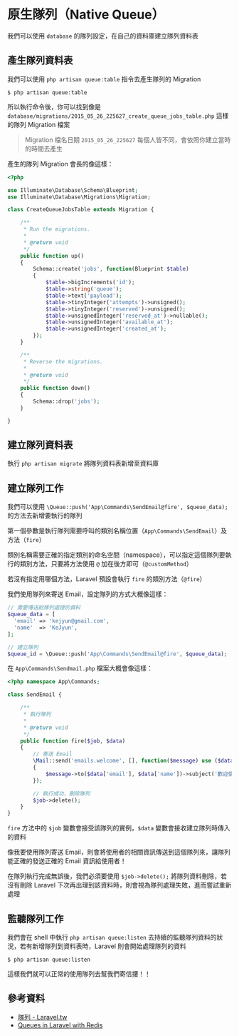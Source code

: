 # 原生隊列（Native Queue）

我們可以使用 `database` 的隊列設定，在自己的資料庫建立隊列資料表

## 產生隊列資料表

我們可以使用 `php artisan queue:table` 指令去產生隊列的 Migration

```shell
$ php artisan queue:table
```

所以執行命令後，你可以找到像是 `database/migrations/2015_05_26_225627_create_queue_jobs_table.php` 這樣的隊列 Migration 檔案

> Migration 檔名日期 `2015_05_26_225627` 每個人皆不同，會依照你建立當時的時間去產生


產生的隊列 Migration 會長的像這樣：


```php
<?php

use Illuminate\Database\Schema\Blueprint;
use Illuminate\Database\Migrations\Migration;

class CreateQueueJobsTable extends Migration {

    /**
     * Run the migrations.
     *
     * @return void
     */
    public function up()
    {
        Schema::create('jobs', function(Blueprint $table)
        {
            $table->bigIncrements('id');
            $table->string('queue');
            $table->text('payload');
            $table->tinyInteger('attempts')->unsigned();
            $table->tinyInteger('reserved')->unsigned();
            $table->unsignedInteger('reserved_at')->nullable();
            $table->unsignedInteger('available_at');
            $table->unsignedInteger('created_at');
        });
    }

    /**
     * Reverse the migrations.
     *
     * @return void
     */
    public function down()
    {
        Schema::drop('jobs');
    }

}
```

## 建立隊列資料表

執行 `php artisan migrate` 將隊列資料表新增至資料庫

## 建立隊列工作

我們可以使用 `\Queue::push('App\Commands\SendEmail@fire', $queue_data);` 的方法去新增要執行的隊列

第一個參數是執行隊列需要呼叫的類別名稱位置（`App\Commands\SendEmail`）及方法（`fire`）

類別名稱需要正確的指定類別的命名空間（namespace），可以指定這個隊列要執行的類別方法，只要將方法使用 `@` 加在後方即可（`@customMethod`）

若沒有指定用哪個方法，Laravel 預設會執行 `fire` 的類別方法（`@fire`）

我們使用隊列來寄送 Email，設定隊列的方式大概像這樣：

```php
// 需要傳送給隊列處理的資料
$queue_data = [
  'email' => 'kejyun@gmail.com',
  'name'  => 'KeJyun',
];

// 建立隊列
$queue_id = \Queue::push('App\Commands\SendEmail@fire', $queue_data);
```

在 `App\Commands\Sendmail.php` 檔案大概會像這樣：

```php
<?php namespace App\Commands;

class SendEmail {

    /**
     * 執行隊列
     *
     * @return void
     */
    public function fire($job, $data)
    {
        // 寄送 Email
        \Mail::send('emails.welcome', [], function($message) use ($data)
        {
            $message->to($data['email'], $data['name'])->subject('歡迎使用 Laravel 5 原生隊列寄送 Email!!!');
        });

        // 執行成功，刪除隊列
        $job->delete();
    }
}
```

`fire` 方法中的 `$job` 變數會接受該隊列的實例，`$data` 變數會接收建立隊列時傳入的資料

像我要使用隊列寄送 Email，則會將使用者的相關資訊傳送到這個隊列來，讓隊列能正確的發送正確的 Email 資訊給使用者！

在隊列執行完成無誤後，我們必須要使用 `$job->delete();` 將隊列資料刪除，若沒有刪除 Laravel 下次再出理到該資料時，則會視為隊列處理失敗，進而嘗試重新處理


## 監聽隊列工作

我們會在 shell 中執行 `php artisan queue:listen` 去持續的監聽隊列資料的狀況，若有新增隊列到資料表時，Laravel 則會開始處理隊列的資料

```shell
$ php artisan queue:listen
```

這樣我們就可以正常的使用隊列去幫我們寄信摟！！

## 參考資料
* [隊列 - Laravel.tw](http://laravel.tw/docs/5.0/queues)
* [Queues in Laravel with Redis](https://www.youtube.com/watch?v=dsp_l65W8ck)
